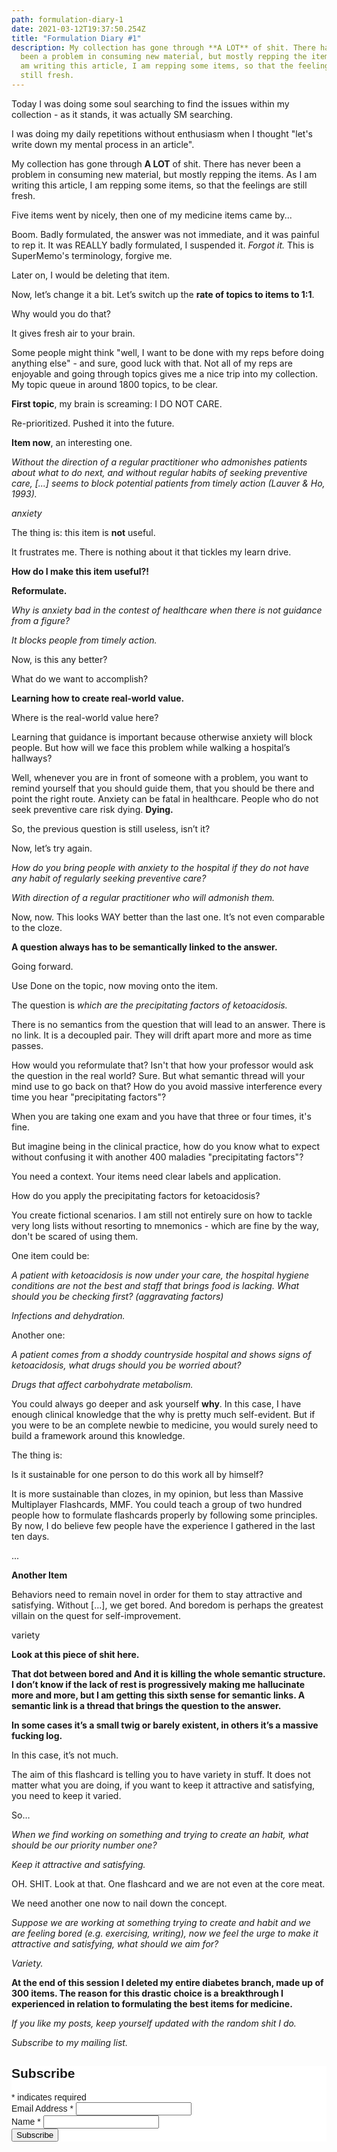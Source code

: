 ```yaml
---
path: formulation-diary-1
date: 2021-03-12T19:37:50.254Z
title: "Formulation Diary #1"
description: My collection has gone through **A LOT** of shit. There has never
  been a problem in consuming new material, but mostly repping the items. As I
  am writing this article, I am repping some items, so that the feelings are
  still fresh.
---
```

Today I was doing some soul searching to find the issues within my collection - as it stands, it was actually SM searching.

I was doing my daily repetitions without enthusiasm when I thought "let's write down my mental process in an article".

My collection has gone through **A LOT** of shit. There has never been a problem in consuming new material, but mostly repping the items. As I am writing this article, I am repping some items, so that the feelings are still fresh.

Five items went by nicely, then one of my medicine items came by...

Boom. Badly formulated, the answer was not immediate, and it was painful to rep it. It was REALLY badly formulated, I suspended it. *Forgot it.* This is SuperMemo's terminology, forgive me.

Later on, I would be deleting that item.

Now, let’s change it a bit. Let’s switch up the **rate of topics to items to 1:1**.

Why would you do that?

It gives fresh air to your brain. 

Some people might think "well, I want to be done with my reps before doing anything else" - and sure, good luck with that. Not all of my reps are enjoyable and going through topics gives me a nice trip into my collection. My topic queue in around 1800 topics, to be clear. 

**First topic**, my brain is screaming: I DO NOT CARE.

Re-prioritized. Pushed it into the future.

**Item now**, an interesting one.

*Without the direction of a regular practitioner who admonishes patients about what to do next, and without regular habits of seeking preventive care, \[...] seems to block potential patients from timely action (Lauver & Ho, 1993).*

*anxiety*

The thing is: this item is **not** useful.

It frustrates me. There is nothing about it that tickles my learn drive.

**How do I make this item useful?!**

**Reformulate.**

*Why is anxiety bad in the contest of healthcare when there is not guidance from a figure?*

*It blocks people from timely action.*

Now, is this any better?

What do we want to accomplish?

**Learning how to create real-world value.**

Where is the real-world value here?

Learning that guidance is important because otherwise anxiety will block people. But how will we face this problem while walking a hospital’s hallways?

Well, whenever you are in front of someone with a problem, you want to remind yourself that you should guide them, that you should be there and point the right route. Anxiety can be fatal in healthcare. People who do not seek preventive care risk dying. **Dying.**

So, the previous question is still useless, isn’t it?

Now, let’s try again.

*How do you bring people with anxiety to the hospital if they do not have any habit of regularly seeking preventive care?*

*With direction of a regular practitioner who will admonish them.*

Now, now. This looks WAY better than the last one. It’s not even comparable to the cloze.

**A question always has to be semantically linked to the answer.**

Going forward. 

Use Done on the topic, now moving onto the item. 

The question is *which are the precipitating factors of ketoacidosis.*

There is no semantics from the question that will lead to an answer. There is no link. It is a decoupled pair. They will drift apart more and more as time passes. 

How would you reformulate that? Isn't that how your professor would ask the question in the real world? Sure. But what semantic thread will your mind use to go back on that? How do you avoid massive interference every time you hear "precipitating factors"?

When you are taking one exam and you have that three or four times, it's fine.

But imagine being in the clinical practice, how do you know what to expect without confusing it with another 400 maladies "precipitating factors"?

You need a context. Your items need clear labels and application. 

How do you apply the precipitating factors for ketoacidosis? 

You create fictional scenarios. I am still not entirely sure on how to tackle very long lists without resorting to mnemonics - which are fine by the way, don't be scared of using them. 

One item could be:

*A patient with ketoacidosis is now under your care, the hospital hygiene conditions are not the best and staff that brings food is lacking. What should you be checking first? (aggravating factors)*

*Infections and dehydration.* 

Another one:

*A patient comes from a shoddy countryside hospital and shows signs of ketoacidosis, what drugs should you be worried about?* 

*Drugs that affect carbohydrate metabolism.* 

You could always go deeper and ask yourself **why**. In this case, I have enough clinical knowledge that the why is pretty much self-evident. But if you were to be an complete newbie to medicine, you would surely need to build a framework around this knowledge. 

The thing is:

Is it sustainable for one person to do this work all by himself? 

It is more sustainable than clozes, in my opinion, but less than Massive Multiplayer Flashcards, MMF. You could teach a group of two hundred people how to formulate flashcards properly by following some principles. By now, I do believe few people have the experience I gathered in the last ten days. 

...

**Another Item**

Behaviors need to remain novel in order for them to stay attractive and satisfying. Without \[...], we get bored. And boredom is perhaps the greatest villain on the quest for self-improvement.

variety

**Look at this piece of shit here.**

**That dot between bored and And it is killing the whole semantic structure. I don’t know if the lack of rest is progressively making me hallucinate more and more, but I am getting this sixth sense for semantic links. A semantic link is a thread that brings the question to the answer.**

**In some cases it’s a small twig or barely existent, in others it’s a massive fucking log.**

In this case, it’s not much.

The aim of this flashcard is telling you to have variety in stuff. It does not matter what you are doing, if you want to keep it attractive and satisfying, you need to keep it varied.

So…

*When we find working on something and trying to create an habit, what should be our priority number one?*

*Keep it attractive and satisfying.*

OH. SHIT. Look at that. One flashcard and we are not even at the core meat.

We need another one now to nail down the concept.

*Suppose we are working at something trying to create and habit and we are feeling bored (e.g. exercising, writing), now we feel the urge to make it attractive and satisfying, what should we aim for?*

*Variety.*

**At the end of this session I deleted my entire diabetes branch, made up of 300 items. The reason for this drastic choice is a breakthrough I experienced in relation to formulating the best items for medicine.**



*If you like my posts, keep yourself updated with the random shit I do.* 

*Subscribe to my mailing list.* 

<!-- Begin Mailchimp Signup Form -->

<link href="//cdn-images.mailchimp.com/embedcode/classic-10_7.css" rel="stylesheet" type="text/css">
<style type="text/css">
	#mc_embed_signup{background:#fff; clear:left; font:14px Helvetica,Arial,sans-serif; }
	/* Add your own Mailchimp form style overrides in your site stylesheet or in this style block.
	   We recommend moving this block and the preceding CSS link to the HEAD of your HTML file. */
</style>
<div id="mc_embed_signup">
<form action="https://gmail.us2.list-manage.com/subscribe/post?u=b774038ef369761e5bb8e126f&amp;id=c73cd73e10" method="post" id="mc-embedded-subscribe-form" name="mc-embedded-subscribe-form" class="validate" target="_blank" novalidate>
    <div id="mc_embed_signup_scroll">
	<h2>Subscribe</h2>
<div class="indicates-required"><span class="asterisk">*</span> indicates required</div>
<div class="mc-field-group">
	<label for="mce-EMAIL">Email Address  <span class="asterisk">*</span>
</label>
	<input type="email" value="" name="EMAIL" class="required email" id="mce-EMAIL">
</div>
<div class="mc-field-group">
	<label for="mce-FNAME">Name  <span class="asterisk">*</span>
</label>
	<input type="text" value="" name="FNAME" class="required" id="mce-FNAME">
</div>
	<div id="mce-responses" class="clear">
		<div class="response" id="mce-error-response" style="display:none"></div>
		<div class="response" id="mce-success-response" style="display:none"></div>
	</div>    <!-- real people should not fill this in and expect good things - do not remove this or risk form bot signups-->
    <div style="position: absolute; left: -5000px;" aria-hidden="true"><input type="text" name="b_b774038ef369761e5bb8e126f_c73cd73e10" tabindex="-1" value=""></div>
    <div class="clear"><input type="submit" value="Subscribe" name="subscribe" id="mc-embedded-subscribe" class="button"></div>
    </div>
</form>
</div>
<script type='text/javascript' src='//s3.amazonaws.com/downloads.mailchimp.com/js/mc-validate.js'></script><script type='text/javascript'>(function($) {window.fnames = new Array(); window.ftypes = new Array();fnames[0]='EMAIL';ftypes[0]='email';fnames[1]='FNAME';ftypes[1]='text';fnames[3]='ADDRESS';ftypes[3]='address';fnames[4]='PHONE';ftypes[4]='phone';}(jQuery));var $mcj = jQuery.noConflict(true);</script>
<!--End mc_embed_signup-->